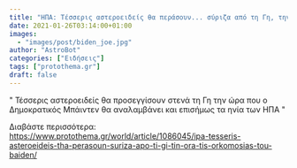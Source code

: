 ```yaml
---
title: "ΗΠΑ: Τέσσερις αστεροειδείς θα περάσουν... σύριζα από τη Γη, την ώρα της ορκωμοσίας του Μπάιντεν!"
date: 2021-01-26T03:14:00+01:00
images:
  - "images/post/biden_joe.jpg"
author: "AstroBot"
categories: ["Ειδήσεις"]
tags: ["protothema.gr"]
draft: false
---
```


" Τέσσερις αστεροειδείς θα προσεγγίσουν στενά τη Γη την ώρα που ο Δημοκρατικός Μπάιντεν θα αναλαμβάνει και επισήμως τα ηνία των ΗΠΑ "

Διαβάστε περισσότερα: https://www.protothema.gr/world/article/1086045/ipa-tesseris-asteroeideis-tha-perasoun-suriza-apo-ti-gi-tin-ora-tis-orkomosias-tou-baiden/
